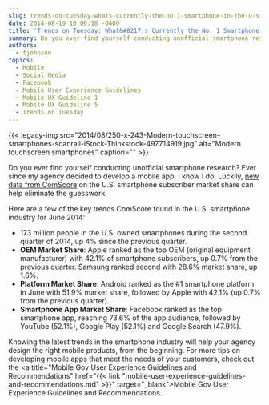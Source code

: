 ```yaml
---
slug: trends-on-tuesday-whats-currently-the-no-1-smartphone-in-the-u-s
date: 2014-08-19 10:00:18 -0400
title: 'Trends on Tuesday: What&#8217;s Currently the No. 1 Smartphone in the U.S.?'
summary: Do you ever find yourself conducting unofficial smartphone research? Ever since my agency decided to develop a mobile app, I know I do. Luckily, new data from ComScore on the U.S. smartphone subscriber market share can help eliminate the guesswork. Here are a few of the key trends ComScore found in the U.S. smartphone industry
authors:
  - tjohnson
topics:
  - Mobile
  - Social Media
  - Facebook
  - Mobile User Experience Guidelines
  - Mobile UX Guideline 1
  - Mobile UX Guideline 5
  - Trends on Tuesday
---
```


{{< legacy-img src="2014/08/250-x-243-Modern-touchscreen-smartphones-scanrail-iStock-Thinkstock-497714919.jpg" alt="Modern touchscreen smartphones" caption="" >}} 

Do you ever find yourself conducting unofficial smartphone research? Ever since my agency decided to develop a mobile app, I know I do. Luckily, <a title="new data from ComScore" href="http://www.comscore.com/Insights/Market-Rankings/comScore-Reports-June-2014-US-Smartphone-Subscriber-Market-Share" target="_blank">new data from ComScore</a> on the U.S. smartphone subscriber market share can help eliminate the guesswork.

Here are a few of the key trends ComScore found in the U.S. smartphone industry for June 2014:

  * 173 million people in the U.S. owned smartphones during the second quarter of 2014, up 4% since the previous quarter.
  * **OEM Market Share**: Apple ranked as the top OEM (original equipment manufacturer) with 42.1% of smartphone subscribers, up 0.7% from the previous quarter. Samsung ranked second with 28.6% market share, up 1.6%.
  * **Platform Market Share**: Android ranked as the #1 smartphone platform in June with 51.9% market share, followed by Apple with 42.1% (up 0.7% from the previous quarter).
  * **Smartphone App Market Share**: Facebook ranked as the top smartphone app, reaching 73.6% of the app audience, followed by YouTube (52.1%), Google Play (52.1%) and Google Search (47.9%).

Knowing the latest trends in the smartphone industry will help your agency design the right mobile products, from the beginning. For more tips on developing mobile apps that meet the needs of your customers, check out the <a title="Mobile Gov User Experience Guidelines and Recommendations" href="{{< link "mobile-user-experience-guidelines-and-recommendations.md" >}}" target="_blank">Mobile Gov User Experience Guidelines and Recommendations</a>.